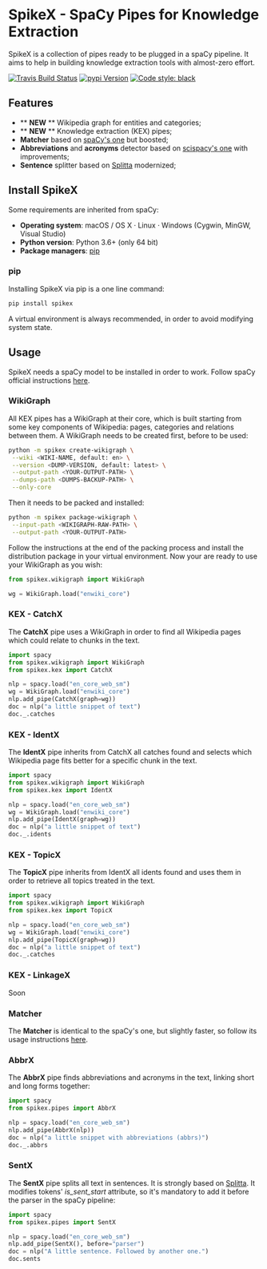 # SpikeX - SpaCy Pipes for Knowledge Extraction

SpikeX is a collection of pipes ready to be plugged in a spaCy pipeline.
It aims to help in building knowledge extraction tools with almost-zero effort.

[![Travis Build Status](<https://img.shields.io/travis/erre-quadro/spikex/master.svg?style=flat-square&logo=travis-ci&logoColor=white&label=build+(3.x)>)](https://travis-ci.org/erre-quadro/spikex)
[![pypi Version](https://img.shields.io/pypi/v/spikex.svg?style=flat-square&logo=pypi&logoColor=white)](https://pypi.org/project/spikex/)
[![Code style: black](https://img.shields.io/badge/code%20style-black-000000.svg?style=flat-square)](https://github.com/ambv/black)

## Features

- ** **NEW** ** Wikipedia graph for entities and categories;
- ** **NEW** ** Knowledge extraction (KEX) pipes;
- **Matcher** based on [spaCy's one](https://github.com/explosion/spaCy/blob/master/spacy/matcher/matcher.pyx) but boosted;
- **Abbreviations** and **acronyms** detector based on [scispacy's one](https://github.com/allenai/scispacy/blob/master/scispacy/abbreviation.py) with improvements;
- **Sentence** splitter based on [Splitta](https://github.com/dgillick/splitta) modernized;

## Install SpikeX

Some requirements are inherited from spaCy:

- **Operating system**: macOS / OS X · Linux · Windows (Cygwin, MinGW, Visual
  Studio)
- **Python version**: Python 3.6+ (only 64 bit)
- **Package managers**: [pip](https://pypi.org/project/spikex/)

### pip

Installing SpikeX via pip is a one line command:

```bash
pip install spikex
```

A virtual environment is always recommended, in order to avoid modifying system state.

## Usage

SpikeX needs a spaCy model to be installed in order to work. Follow spaCy official instructions [here](https://spacy.io/usage/models#download).

### WikiGraph

All KEX pipes has a WikiGraph at their core, which is built starting from some key components of Wikipedia: pages, categories and relations between them. A WikiGraph needs to be created first, before to be used:

```bash
python -m spikex create-wikigraph \
 --wiki <WIKI-NAME, default: en> \
 --version <DUMP-VERSION, default: latest> \
 --output-path <YOUR-OUTPUT-PATH> \
 --dumps-path <DUMPS-BACKUP-PATH> \
 --only-core
```

Then it needs to be packed and installed:

```bash
python -m spikex package-wikigraph \
 --input-path <WIKIGRAPH-RAW-PATH> \
 --output-path <YOUR-OUTPUT-PATH>
```

Follow the instructions at the end of the packing process and install the distribution package in your virtual environment.
Now your are ready to use your WikiGraph as you wish:

```python
from spikex.wikigraph import WikiGraph

wg = WikiGraph.load("enwiki_core")
```

### KEX - CatchX

The **CatchX** pipe uses a WikiGraph in order to find all Wikipedia pages which could relate to chunks in the text.

```python
import spacy
from spikex.wikigraph import WikiGraph
from spikex.kex import CatchX

nlp = spacy.load("en_core_web_sm")
wg = WikiGraph.load("enwiki_core")
nlp.add_pipe(CatchX(graph=wg))
doc = nlp("a little snippet of text")
doc._.catches
```

### KEX - IdentX

The **IdentX** pipe inherits from CatchX all catches found and selects which Wikipedia page fits better for a specific chunk in the text.

```python
import spacy
from spikex.wikigraph import WikiGraph
from spikex.kex import IdentX

nlp = spacy.load("en_core_web_sm")
wg = WikiGraph.load("enwiki_core")
nlp.add_pipe(IdentX(graph=wg))
doc = nlp("a little snippet of text")
doc._.idents
```

### KEX - TopicX

The **TopicX** pipe inherits from IdentX all idents found and uses them in order to retrieve all topics treated in the text.

```python
import spacy
from spikex.wikigraph import WikiGraph
from spikex.kex import TopicX

nlp = spacy.load("en_core_web_sm")
wg = WikiGraph.load("enwiki_core")
nlp.add_pipe(TopicX(graph=wg))
doc = nlp("a little snippet of text")
doc._.catches
```

### KEX - LinkageX

Soon

### Matcher

The **Matcher** is identical to the spaCy's one, but slightly faster, so follow its usage instructions [here](https://spacy.io/usage/rule-based-matching#matcher).

### AbbrX

The **AbbrX** pipe finds abbreviations and acronyms in the text, linking short and long forms together:

```python
import spacy
from spikex.pipes import AbbrX

nlp = spacy.load("en_core_web_sm")
nlp.add_pipe(AbbrX(nlp))
doc = nlp("a little snippet with abbreviations (abbrs)")
doc._.abbrs
```

### SentX

The **SentX** pipe splits all text in sentences. It is strongly based on [Splitta](https://github.com/dgillick/splitta). It modifies tokens' *is_sent_start* attribute, so it's mandatory to add it before the parser in the spaCy pipeline:

```python
import spacy
from spikex.pipes import SentX

nlp = spacy.load("en_core_web_sm")
nlp.add_pipe(SentX(), before="parser")
doc = nlp("A little sentence. Followed by another one.")
doc.sents
```
